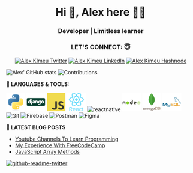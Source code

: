 <h1 align="center">Hi 👋, Alex  here 🙋‍♂️ </h1>

<h3 align="center">Developer | Limitless learner</h3>


<h3 align="center">LET'S CONNECT: 😇</h3>
<p align="center">
   <a href="https://twitter.com/alekskimeu" target="_blank"><img align="center" src="https://raw.githubusercontent.com/rahuldkjain/github-profile-readme-generator/master/src/images/icons/Social/twitter.svg" alt="Alex KImeu Twitter" height="30" width="40" /></a>
   <a href="https://www.linkedin.com/in/alexkimeu/" target="_blank"><img align="center" src="https://raw.githubusercontent.com/rahuldkjain/github-profile-readme-generator/master/src/images/icons/Social/linked-in-alt.svg" alt="Alex Kimeu LinkedIn" height="30" width="40" /></a>
   <a href="https://hashnode.com/@alexkimeu" target="_blank"><img align="center" src="https://raw.githubusercontent.com/rahuldkjain/github-profile-readme-generator/master/src/images/icons/Social/hashnode.svg" alt="Alex Kimeu Hashnode" height="30" width="40" /></a>
</p>


<img width="470" src="https://github-readme-stats.vercel.app/api?username=alekskimeu&show_icons=true&theme=radical&count_private=true" alt="Alex' GitHub stats"/>
<img src="https://github-readme-streak-stats.herokuapp.com/?user=alekskimeu&theme=radical" alt="Contributions" width="470"/>


**💼 LANGUAGES & TOOLS:**
<p align="left">
      <img src="https://raw.githubusercontent.com/devicons/devicon/master/icons/python/python-original.svg" alt="python" width="50" height="50"/>
      <img src="https://raw.githubusercontent.com/devicons/devicon/master/icons/django/django-original.svg" alt="django" width="50" height="50"/> 
      <img src="https://raw.githubusercontent.com/devicons/devicon/master/icons/javascript/javascript-original.svg" alt="JavaScript" width="50" height="50"/>
      <img src="https://raw.githubusercontent.com/devicons/devicon/master/icons/react/react-original-wordmark.svg" alt="React" width="50" height="50"/>
      <img src="https://reactnative.dev/img/header_logo.svg" alt="reactnative" width="50" height="50"/>
      <img src="https://raw.githubusercontent.com/devicons/devicon/master/icons/nodejs/nodejs-original-wordmark.svg" alt="Node Js" width="50" height="50"/>
      <img src="https://raw.githubusercontent.com/devicons/devicon/master/icons/mongodb/mongodb-original-wordmark.svg" alt="MongoDB" width="50" height="50"/>
      <img src="https://raw.githubusercontent.com/devicons/devicon/master/icons/mysql/mysql-original-wordmark.svg" alt="MySQL" width="50" height="50"/>
      <img src="https://www.vectorlogo.zone/logos/git-scm/git-scm-icon.svg" alt="Git" width="50" height="50"/> 
      <img src="https://www.vectorlogo.zone/logos/firebase/firebase-icon.svg" alt="Firebase" width="50" height="50"/>
      <img src="https://www.vectorlogo.zone/logos/getpostman/getpostman-icon.svg" alt="Postman" width="50" height="50"/>
      <img src="https://www.vectorlogo.zone/logos/figma/figma-icon.svg" alt="Figma" width="50" height="50"/>
</p>


**📖 LATEST BLOG POSTS**

<!-- HASHNODE:START -->
- [Youtube Channels To Learn Programming](https://byte.hashnode.dev/youtube-channels-to-learn-programming)
- [My Experience With FreeCodeCamp](https://byte.hashnode.dev/my-experience-with-freecodecamp)
- [JavaScript Array Methods](https://byte.hashnode.dev/javascript-array-methods)
<!-- HASHNODE:END -->


[![github-readme-twitter](https://github-readme-twitter.gazf.vercel.app/api?id=alekskimeu&layout=wide&theme=radical)](https://twitter.com/alekskimeu)





